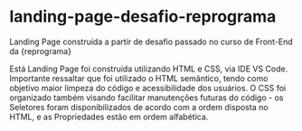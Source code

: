# landing-page-desafio-reprograma
Landing Page construída a partir de desafio passado no curso de Front-End da {reprograma}

Está Landing Page foi construída utilizando HTML e CSS, via IDE VS Code. Importante ressaltar que foi utilizado o HTML semântico, tendo como objetivo maior limpeza do código e acessibilidade dos usuários.
O CSS foi organizado também visando facilitar manutenções futuras do código - os Seletores foram disponibilizados de acordo com a ordem disposta no HTML, e as Propriedades estão em ordem alfabética.
